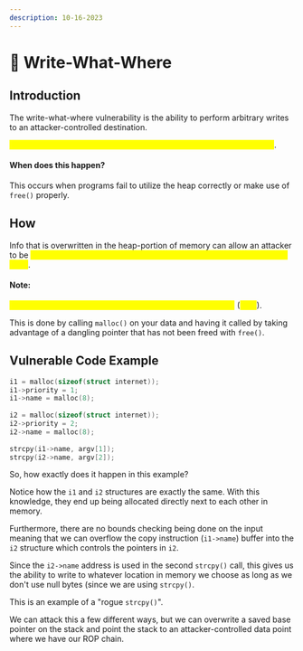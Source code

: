 ```yaml
---
description: 10-16-2023
---
```


# 📝 Write-What-Where

## Introduction

The write-what-where vulnerability is the ability to perform arbitrary writes to an attacker-controlled destination.

<mark style="color:yellow;">Write whatever data you want, whenever you want, wherever you want</mark>.

#### When does this happen?

This occurs when programs fail to utilize the heap correctly or make use of `free()` properly.

## How

Info that is overwritten in the heap-portion of memory can allow an attacker to be <mark style="color:yellow;">able to overwrite a pointer and write/place whatever you want on the heap</mark>.

#### Note:

<mark style="color:yellow;">It is possible to overwrite a pointer in the Global Offset Table</mark> (<mark style="color:yellow;">GOT</mark>).

This is done by calling `malloc()` on your data and having it called by taking advantage of a dangling pointer that has not been freed with `free()`.

## Vulnerable Code Example

```c
i1 = malloc(sizeof(struct internet));
i1->priority = 1;
i1->name = malloc(8);
 
i2 = malloc(sizeof(struct internet));
i2->priority = 2;
i2->name = malloc(8);
 
strcpy(i1->name, argv[1]);
strcpy(i2->name, argv[2]);
```

So, how exactly does it happen in this example?

Notice how the `i1` and `i2` structures are exactly the same. With this knowledge, they end up being allocated directly next to each other in memory.

Furthermore, there are no bounds checking being done on the input meaning that we can overflow the copy instruction (`i1->name`) buffer into the `i2` structure which controls the pointers in `i2`.

Since the `i2->name` address is used in the second `strcpy()` call, this gives us the ability to write to whatever location in memory we choose as long as we don't use null bytes (since we are using `strcpy()`.

This is an example of a "rogue `strcpy()`".

We can attack this a few different ways, but we can overwrite a saved base pointer on the stack and point the stack to an attacker-controlled data point where we have our ROP chain.
